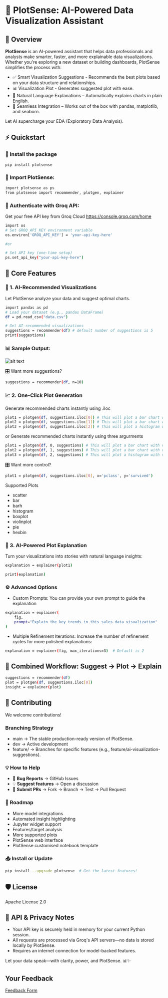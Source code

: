 # 🌟 PlotSense: AI-Powered Data Visualization Assistant

## 📌 Overview

**PlotSense** is an AI-powered assistant that helps data professionals and analysts make smarter, faster, and more explainable data visualizations. Whether you're exploring a new dataset or building dashboards, PlotSense simplifies the process with:

- ✅ Smart Visualization Suggestions - Recommends the best plots based on your data structure and relationships.
- 📊 Visualization Plot - Generates suggested plot with ease.
- 🧠 Natural Language Explanations – Automatically explains charts in plain English.
- 🔗 Seamless Integration – Works out of the box with pandas, matplotlib, and seaborn.

Let AI supercharge your EDA (Exploratory Data Analysis).

## ⚡ Quickstart

### 🔧 Install the package

```bash
pip install plotsense
```

### 🧠 Import PlotSense:

```bash
import plotsense as ps
from plotsense import recommender, plotgen, explainer
```
### 🔐 Authenticate with Groq API:
Get your free API key from Groq Cloud https://console.groq.com/home

```bash
import os
# Set GROQ_API_KEY environment variable
os.environ['GROQ_API_KEY'] = 'your-api-key-here'

#or

# Set API key (one-time setup)
ps.set_api_key("your-api-key-here")
```

## 🚀 Core Features
### 🎯 1. AI-Recommended Visualizations
Let PlotSense analyze your data and suggest optimal charts.

```bash
import pandas as pd
# Load your dataset (e.g., pandas DataFrame)
df = pd.read_csv("data.csv")

# Get AI-recommended visualizations
suggestions = recommender(df) # default number of suggestions is 5
print(suggestions)
```
### 📊 Sample Output:

![alt text](image.png)

🎛️ Want more suggestions?

``` bash
suggestions = recommender(df, n=10)  
```

### 📈 2. One-Click Plot Generation
Generate recommended charts instantly using .iloc

```bash
plot1 = plotgen(df, suggestions.iloc[0]) # This will plot a bar chart with variables 'survived', 'pclass'
plot2 = plotgen(df, suggestions.iloc[1]) # This will plot a bar chart with variables 'survived', 'sex'
plot3 = plotgen(df, suggestions.iloc[2]) # This will plot a histogram with variable 'age'
```

or Generate recommended charts instantly using three argurments

```bash
plot1 = plotgen(df, 0, suggestions) # This will plot a bar chart with variables 'survived', 'pclass'
plot2 = plotgen(df, 1, suggestions) # This will plot a bar chart with variables 'survived', 'sex'
plot3 = plotgen(df, 2, suggestions) # This will plot a histogram with variable 'age'
```
🎛️ Want more control?

``` bash
plot1 = plotgen(df, suggestions.iloc[0], x='pclass', y='survived') 
```
Supported Plots
- scatter
- bar
- barh
- histogram
- boxplot
- violinplot
- pie
- hexbin

### 🧾 3. AI-Powered Plot Explanation
Turn your visualizations into stories with natural language insights:

``` bash
explanation = explainer(plot1)

print(explanation)
```

### ⚙️ Advanced Options
- Custom Prompts: You can provide your own prompt to guide the explanation

``` bash
explanation = explainer(
    fig,
    prompt="Explain the key trends in this sales data visualization"
)
```
- Multiple Refinement Iterations: Increase the number of refinement cycles for more polished explanations:

```bash  
explanation = explainer(fig, max_iterations=3)  # Default is 2
```

## 🔄 Combined Workflow: Suggest → Plot → Explain
``` bash
suggestions = recommender(df)
plot = plotgen(df, suggestions.iloc[0])
insight = explainer(plot)
```

## 🤝 Contributing
We welcome contributions!

### Branching Strategy
- main → The stable production-ready version of PlotSense.
- dev → Active development
- feature/<feature-name> → Branches for specific features (e.g., feature/ai-visualization-suggestions).

### 💡 How to Help
- 🐞 **Bug Reports** → GitHub Issues
- 💡 **Suggest features** → Open a discussion
- 🚀 **Submit PRs** → Fork → Branch → Test → Pull Request

### 📅 Roadmap
- More model integrations
- Automated insight highlighting
- Jupyter widget support
- Features/target analysis
- More supported plots
- PlotSense web interface
- PlotSense customised notebook template

### 📥 Install or Update
``` bash
pip install --upgrade plotsense  # Get the latest features!
```
## 🛡 License
Apache License 2.0

## 🔐 API & Privacy Notes
- Your API key is securely held in memory for your current Python session.
- All requests are processed via Groq's API servers—no data is stored locally by PlotSense.
- Requires an internet connection for model-backed features.

Let your data speak—with clarity, power, and PlotSense.
📊✨

## Your Feedback
[Feedback Form](https://forms.gle/QEjipzHiMagpAQU99)
 





